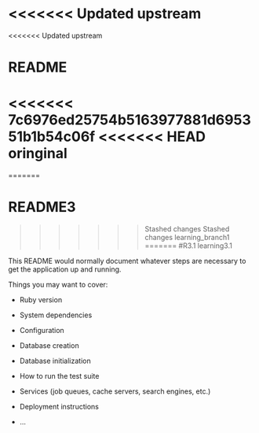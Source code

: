 <<<<<<< Updated upstream
=======
<<<<<<< Updated upstream
# README
<<<<<<< 7c6976ed25754b5163977881d695351b1b54c06f
<<<<<<< HEAD
oringinal
=======
=======
# README3
>>>>>>> Stashed changes
>>>>>>> Stashed changes
>>>>>>> learning_branch1
=======
#R3.1
>>>>>>> learning3.1

This README would normally document whatever steps are necessary to get the
application up and running.

Things you may want to cover:

* Ruby version

* System dependencies

* Configuration

* Database creation

* Database initialization

* How to run the test suite

* Services (job queues, cache servers, search engines, etc.)

* Deployment instructions

* ...
